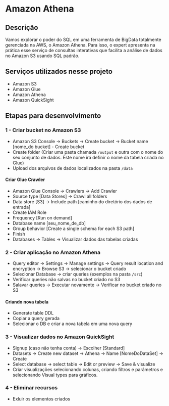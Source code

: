 # Amazon Athena

## Descrição

Vamos explorar o poder do SQL em uma ferramenta de BigData totalmente gerenciada na AWS, o Amazon Athena. Para isso, o expert apresenta na prática esse serviço de consultas interativas que facilita a análise de dados no Amazon S3 usando SQL padrão.

## Serviços utilizados nesse projeto

-   Amazon S3
-   Amazon Glue
-   Amazon Athena
-   Amazon QuickSight

## Etapas para desenvolvimento

### 1 - Criar bucket no Amazon S3

-   Amazon S3 Console -> Buckets -> Create bucket -> Bucket name [nome_do bucket] - Create bucket
-   Create folder (Criar uma pasta chamada `/output` e outra com o nome do seu conjunto de dados. Este nome irá definir o nome da tabela criada no Glue)
-   Upload dos arquivos de dados localizados na pasta `/data`

#### Criar Glue Crawler

-   Amazon Glue Console -> Crawlers -> Add Crawler
-   Source type [Data Stores] -> Crawl all folders
-   Data store [S3] -> Include path [caminho do diretório dos dados de entrada]
-   Create IAM Role
-   Frequency [Run on demand]
-   Database name [seu_nome_de_db]
-   Group behavior [Create a single schema for each S3 path]
-   Finish
-   Databases -> Tables -> Visualizar dados das tabelas criadas

### 2 - Criar aplicação no Amazon Athena

-   Query editor -> Settings -> Manage settings -> Query result location and encryption -> Browse S3 -> selecionar o bucket criado
-   Selecionar Database -> criar queries (exemplos na pasta `/src`)
-   Verificar queries não salvas no bucket criado no S3
-   Salavar queries -> Executar novamente -> Verificar no bucket criado no S3

#### Criando nova tabela

-   Generate table DDL
-   Copiar a query gerada
-   Selecionar o DB e criar a nova tabela em uma nova query

### 3 - Visualizar dados no Amazon QuickSight

-   Signup (caso não tenha conta) -> Escolher [Standard]
-   Datasets -> Create new dataset -> Athena -> Name [NomeDoDataSet] -> Create
-   Select database -> select table -> Edit or preview -> Save & visualize
-   Criar visualizações selecionando colunas, criando filtros e parâmetros e selecionando Visual types para gráficos.

### 4 - Eliminar recursos

-   Exluir os elementos criados
